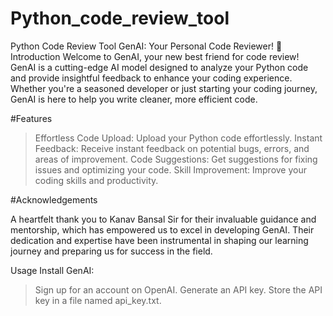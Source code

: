 # Python_code_review_tool
Python Code Review Tool
GenAI: Your Personal Code Reviewer! 🤖
Introduction
Welcome to GenAI, your new best friend for code review! GenAI is a cutting-edge AI model designed to analyze your Python code and provide insightful feedback to enhance your coding experience. Whether you're a seasoned developer or just starting your coding journey, GenAI is here to help you write cleaner, more efficient code.

#Features
>Effortless Code Upload: Upload your Python code effortlessly.
>Instant Feedback: Receive instant feedback on potential bugs, errors, and areas of improvement.
>Code Suggestions: Get suggestions for fixing issues and optimizing your code.
>Skill Improvement: Improve your coding skills and productivity.

#Acknowledgements

A heartfelt thank you to  Kanav Bansal Sir for their invaluable guidance and mentorship, which has empowered us to excel in developing GenAI. Their dedication and expertise have been instrumental in shaping our learning journey and preparing us for success in the field.

Usage
Install GenAI:

>Sign up for an account on OpenAI.
>Generate an API key.
>Store the API key in a file named api_key.txt.

